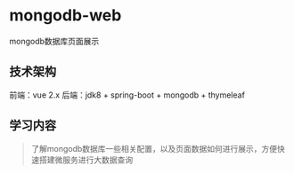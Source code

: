 # mongodb-web
mongodb数据库页面展示

## 技术架构
前端：vue 2.x 
后端：jdk8 + spring-boot + mongodb + thymeleaf

## 学习内容
> 了解mongodb数据库一些相关配置，以及页面数据如何进行展示，方便快速搭建微服务进行大数据查询

